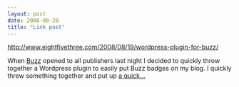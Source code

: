```yaml
---
layout: post
date: 2008-08-20
title: "Link post"
---
```

<http://www.eightfivethree.com/2008/08/19/wordpress-plugin-for-buzz/>


<p>When <a href="http://buzz.yahoo.com">Buzz</a> opened to all publishers last night I decided to quickly throw together a Wordpress plugin to easily put Buzz badges on my blog. I quickly threw something together and put up <a href="http://twitter.com/travisj/statuses/891885119">a quick...</a></p>